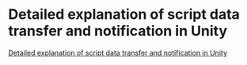 # Detailed explanation of script data transfer and notification in Unity
[Detailed explanation of script data transfer and notification in Unity](https://aiwithcloud.com/2022/09/15/detailed_explanation_of_script_data_transfer_and_notification_in_unity/)